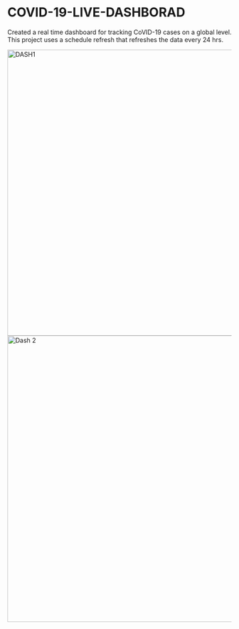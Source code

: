 # COVID-19-LIVE-DASHBORAD

Created a real time dashboard for tracking CoVID-19 cases on a global level.
This project uses a schedule refresh that refreshes the data every 24 hrs.

<img width="643" alt="DASH1" src="https://user-images.githubusercontent.com/97291112/148641344-1e6bcdd7-12c8-47c3-8c77-066b3fe867f1.PNG">
<img width="644" alt="Dash 2" src="https://user-images.githubusercontent.com/97291112/148641353-75470846-030b-41b1-a7e2-8af2460470b8.PNG">
